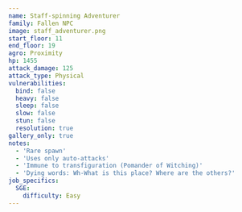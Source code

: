 ```yaml
---
name: Staff-spinning Adventurer
family: Fallen NPC
image: staff_adventurer.png
start_floor: 11
end_floor: 19
agro: Proximity
hp: 1455
attack_damage: 125
attack_type: Physical
vulnerabilities:
  bind: false
  heavy: false
  sleep: false
  slow: false
  stun: false
  resolution: true
gallery_only: true
notes:
  - 'Rare spawn'
  - 'Uses only auto-attacks'
  - 'Immune to transfiguration (Pomander of Witching)'
  - 'Dying words: Wh-What is this place? Where are the others?'
job_specifics:
  SGE:
    difficulty: Easy
---
```

